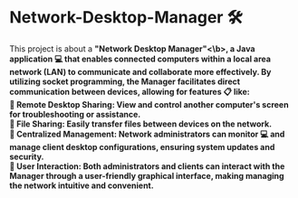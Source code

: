 # Network-Desktop-Manager 🛠️

This project is about a <b>"Network Desktop Manager"<\b>, a Java application 💻 that enables connected computers within a local area network (LAN) to communicate and collaborate more effectively. By utilizing socket programming, the Manager facilitates direct communication between devices, allowing for features 📋 like:<br>
    🎯	Remote Desktop Sharing: View and control another computer's screen for troubleshooting or assistance.<br>
    🎯	File Sharing: Easily transfer files between devices on the network.<br>
    🎯 Centralized Management: Network administrators can monitor 💻 and manage client desktop configurations, ensuring system updates and security. <br>
    🎯	User Interaction: Both administrators and clients can interact with the Manager through a user-friendly graphical interface, making managing the network intuitive and convenient.<br>

